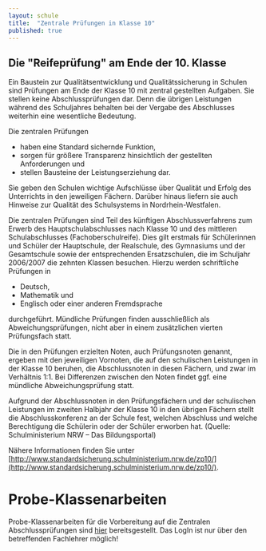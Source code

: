 ```yaml
---
layout: schule
title:  "Zentrale Prüfungen in Klasse 10"
published: true
---
```


## Die "Reifeprüfung" am Ende der 10. Klasse

Ein Baustein zur Qualitätsentwicklung und Qualitätssicherung in Schulen sind Prüfungen am Ende der Klasse 10 mit zentral gestellten Aufgaben. Sie stellen keine Abschlussprüfungen dar. Denn die übrigen Leistungen während des Schuljahres behalten bei der Vergabe des Abschlusses weiterhin eine wesentliche Bedeutung.

Die zentralen Prüfungen

- haben eine Standard sichernde Funktion, 
- sorgen für größere Transparenz hinsichtlich der gestellten Anforderungen und
- stellen Bausteine der Leistungserziehung dar.

Sie geben den Schulen wichtige Aufschlüsse über Qualität und Erfolg des Unterrichts in den jeweiligen Fächern. Darüber hinaus liefern sie auch Hinweise zur Qualität des Schulsystems in Nordrhein-Westfalen. 

Die zentralen Prüfungen sind Teil des künftigen Abschlussverfahrens zum Erwerb des Hauptschulabschlusses nach Klasse 10 und des mittleren Schulabschlusses (Fachoberschulreife). Dies gilt erstmals für Schülerinnen und Schüler der Hauptschule, der Realschule, des Gymnasiums und der Gesamtschule sowie der entsprechenden Ersatzschulen, die im Schuljahr 2006/2007 die zehnten Klassen besuchen. Hierzu werden schriftliche Prüfungen in 

- Deutsch, 
- Mathematik und
- Englisch oder einer anderen Fremdsprache

durchgeführt. Mündliche Prüfungen finden ausschließlich als Abweichungsprüfungen, nicht aber in einem zusätzlichen vierten Prüfungsfach statt. 

Die in den Prüfungen erzielten Noten, auch Prüfungsnoten genannt, ergeben mit den jeweiligen Vornoten, die auf den schulischen Leistungen in der Klasse 10 beruhen, die Abschlussnoten in diesen Fächern, und zwar im Verhältnis 1:1. Bei Differenzen zwischen den Noten findet ggf. eine mündliche Abweichungsprüfung statt. 

Aufgrund der Abschlussnoten in den Prüfungsfächern und der schulischen Leistungen im zweiten Halbjahr der Klasse 10 in den übrigen Fächern stellt die Abschlusskonferenz an der Schule fest, welchen Abschluss und welche Berechtigung die Schülerin oder der Schüler erworben hat.
(Quelle: Schulministerium NRW – Das Bildungsportal) 

Nähere Informationen finden Sie unter [http://www.standardsicherung.schulministerium.nrw.de/zp10/](http://www.standardsicherung.schulministerium.nrw.de/zp10/).

# Probe-Klassenarbeiten 

Probe-Klassenarbeiten für die Vorbereitung auf die Zentralen Abschlussprüfungen sind [hier](http://www.standardsicherung.schulministerium.nrw.de/cms/) bereitsgestellt. Das LogIn ist nur über den betreffenden Fachlehrer möglich!

